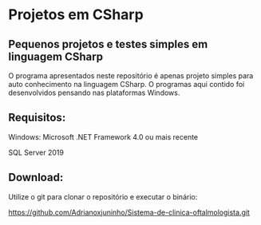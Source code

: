 # Projetos em CSharp

## Pequenos projetos e testes simples em linguagem CSharp

O programa apresentados neste repositório é apenas projeto simples para auto conhecimento na linguagem CSharp.
O programas aqui contido foi desenvolvidos pensando nas plataformas Windows.

## Requisitos:
Windows: Microsoft .NET Framework 4.0 ou mais recente

SQL Server 2019
## Download:
Utilize o git para clonar o repositório e executar o binário:

https://github.com/Adrianoxjuninho/Sistema-de-clinica-oftalmologista.git
